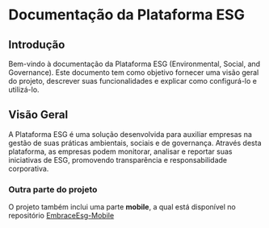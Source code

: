 # Documentação da Plataforma ESG

## Introdução

Bem-vindo à documentação da Plataforma ESG (Environmental, Social, and Governance). Este documento tem como objetivo fornecer uma visão geral do projeto, descrever suas funcionalidades e explicar como configurá-lo e utilizá-lo.

## Visão Geral

A Plataforma ESG é uma solução desenvolvida para auxiliar empresas na gestão de suas práticas ambientais, sociais e de governança. Através desta plataforma, as empresas podem monitorar, analisar e reportar suas iniciativas de ESG, promovendo transparência e responsabilidade corporativa.

### Outra parte do projeto
O projeto também inclui uma parte **mobile**, a qual está disponível no repositório [EmbraceEsg-Mobile](https://github.com/ericaokamura/esg-ios)

 

